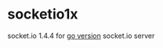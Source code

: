 # socketio1x

socket.io 1.4.4 for [go version](https://github.com/googollee/go-socket.io) socket.io server
